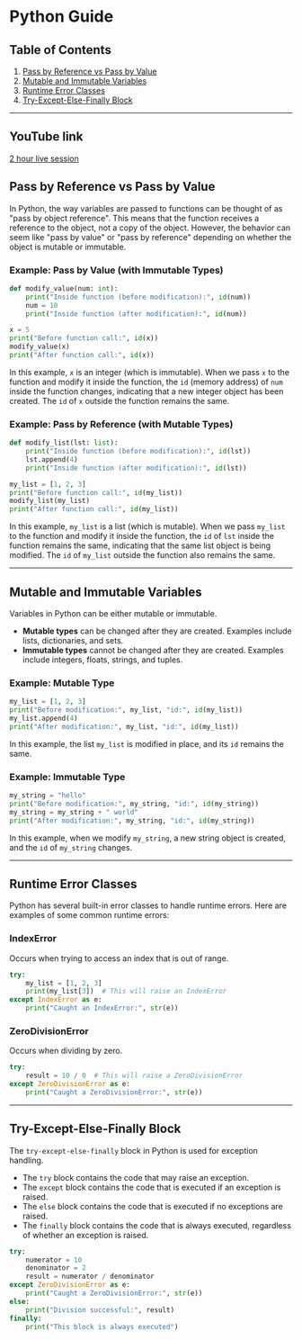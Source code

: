 # Python Guide

## Table of Contents
1. [Pass by Reference vs Pass by Value](#pass-by-reference-vs-pass-by-value)
2. [Mutable and Immutable Variables](#mutable-and-immutable-variables)
3. [Runtime Error Classes](#runtime-error-classes)
4. [Try-Except-Else-Finally Block](#try-except-else-finally-block)

---
## YouTube link
[2 hour live session](https://www.youtube.com/watch?v=LZNDpK-hhYU)


## Pass by Reference vs Pass by Value
In Python, the way variables are passed to functions can be thought of as "pass by object reference". This means that the function receives a reference to the object, not a copy of the object. However, the behavior can seem like "pass by value" or "pass by reference" depending on whether the object is mutable or immutable.

### Example: Pass by Value (with Immutable Types)
```python
def modify_value(num: int):
    print("Inside function (before modification):", id(num))
    num = 10
    print("Inside function (after modification):", id(num))

x = 5
print("Before function call:", id(x))
modify_value(x)
print("After function call:", id(x))
```

In this example, `x` is an integer (which is immutable). When we pass `x` to the function and modify it inside the function, the `id` (memory address) of `num` inside the function changes, indicating that a new integer object has been created. The `id` of `x` outside the function remains the same.

### Example: Pass by Reference (with Mutable Types)
```python
def modify_list(lst: list):
    print("Inside function (before modification):", id(lst))
    lst.append(4)
    print("Inside function (after modification):", id(lst))

my_list = [1, 2, 3]
print("Before function call:", id(my_list))
modify_list(my_list)
print("After function call:", id(my_list))
```

In this example, `my_list` is a list (which is mutable). When we pass `my_list` to the function and modify it inside the function, the `id` of `lst` inside the function remains the same, indicating that the same list object is being modified. The `id` of `my_list` outside the function also remains the same.

---

## Mutable and Immutable Variables
Variables in Python can be either mutable or immutable.

- **Mutable types** can be changed after they are created. Examples include lists, dictionaries, and sets.
- **Immutable types** cannot be changed after they are created. Examples include integers, floats, strings, and tuples.

### Example: Mutable Type
```python
my_list = [1, 2, 3]
print("Before modification:", my_list, "id:", id(my_list))
my_list.append(4)
print("After modification:", my_list, "id:", id(my_list))
```

In this example, the list `my_list` is modified in place, and its `id` remains the same.

### Example: Immutable Type
```python
my_string = "hello"
print("Before modification:", my_string, "id:", id(my_string))
my_string = my_string + " world"
print("After modification:", my_string, "id:", id(my_string))
```

In this example, when we modify `my_string`, a new string object is created, and the `id` of `my_string` changes.

---

## Runtime Error Classes
Python has several built-in error classes to handle runtime errors. Here are examples of some common runtime errors:

### IndexError
Occurs when trying to access an index that is out of range.

```python
try:
    my_list = [1, 2, 3]
    print(my_list[3])  # This will raise an IndexError
except IndexError as e:
    print("Caught an IndexError:", str(e))
```

### ZeroDivisionError
Occurs when dividing by zero.

```python
try:
    result = 10 / 0  # This will raise a ZeroDivisionError
except ZeroDivisionError as e:
    print("Caught a ZeroDivisionError:", str(e))
```

---

## Try-Except-Else-Finally Block
The `try-except-else-finally` block in Python is used for exception handling.

- The `try` block contains the code that may raise an exception.
- The `except` block contains the code that is executed if an exception is raised.
- The `else` block contains the code that is executed if no exceptions are raised.
- The `finally` block contains the code that is always executed, regardless of whether an exception is raised.

```python
try:
    numerator = 10
    denominator = 2
    result = numerator / denominator
except ZeroDivisionError as e:
    print("Caught a ZeroDivisionError:", str(e))
else:
    print("Division successful:", result)
finally:
    print("This block is always executed")
```
